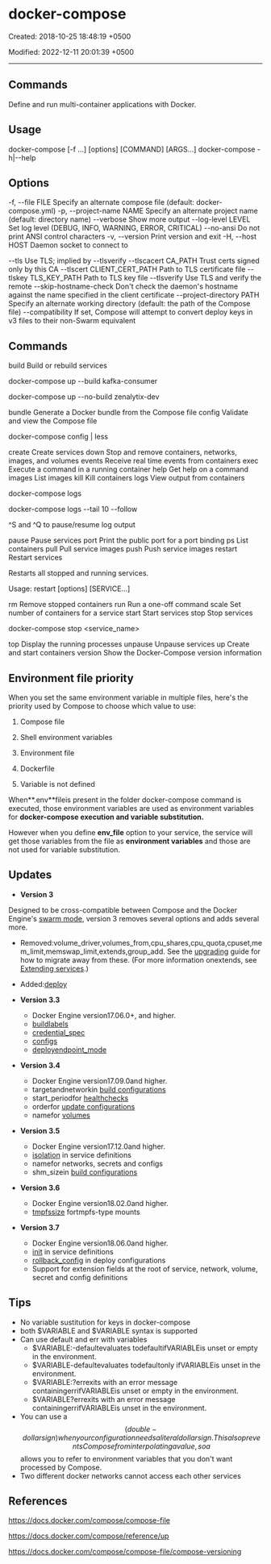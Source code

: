 # docker-compose

Created: 2018-10-25 18:48:19 +0500

Modified: 2022-12-11 20:01:39 +0500

---

## Commands

Define and run multi-container applications with Docker.

## Usage

docker-compose [-f <arg>...] [options] [COMMAND] [ARGS...]
docker-compose -h|--help

## Options

-f, --file FILE Specify an alternate compose file
(default: docker-compose.yml)
-p, --project-name NAME Specify an alternate project name
(default: directory name)
--verbose Show more output
--log-level LEVEL Set log level (DEBUG, INFO, WARNING, ERROR, CRITICAL)
--no-ansi Do not print ANSI control characters
-v, --version Print version and exit
-H, --host HOST Daemon socket to connect to

--tls Use TLS; implied by --tlsverify
--tlscacert CA_PATH Trust certs signed only by this CA
--tlscert CLIENT_CERT_PATH Path to TLS certificate file
--tlskey TLS_KEY_PATH Path to TLS key file
--tlsverify Use TLS and verify the remote
--skip-hostname-check Don't check the daemon's hostname against the
name specified in the client certificate
--project-directory PATH Specify an alternate working directory
(default: the path of the Compose file)
--compatibility If set, Compose will attempt to convert deploy
keys in v3 files to their non-Swarm equivalent

## Commands

build Build or rebuild services

docker-compose up --build kafka-consumer

docker-compose up --no-build zenalytix-dev

bundle Generate a Docker bundle from the Compose file
config Validate and view the Compose file

docker-compose config | less

create Create services
down Stop and remove containers, networks, images, and volumes
events Receive real time events from containers
exec Execute a command in a running container
help Get help on a command
images List images
kill Kill containers
logs View output from containers

docker-compose logs

docker-compose logs --tail 10 --follow

^S and ^Q to pause/resume log output

pause Pause services
port Print the public port for a port binding
ps List containers
pull Pull service images
push Push service images
restart Restart services

Restarts all stopped and running services.

Usage: restart [options] [SERVICE...]

rm Remove stopped containers
run Run a one-off command
scale Set number of containers for a service
start Start services
stop Stop services

docker-compose stop <service_name>

top Display the running processes
unpause Unpause services
up Create and start containers
version Show the Docker-Compose version information

## Environment file priority

When you set the same environment variable in multiple files, here's the priority used by Compose to choose which value to use:

1. Compose file

2. Shell environment variables

3. Environment file

4. Dockerfile

5. Variable is not defined

When**.env**fileis present in the folder docker-compose command is executed, those environment variables are used as environment variables for **docker-compose execution and variable substitution.**

However when you define **env_file** option to your service, the service will get those variables from the file as **environment variables** and those are not used for variable substitution.

## Updates

- **Version 3**

Designed to be cross-compatible between Compose and the Docker Engine's [swarm mode](https://docs.docker.com/engine/swarm/), version 3 removes several options and adds several more.

- Removed:volume_driver,volumes_from,cpu_shares,cpu_quota,cpuset,mem_limit,memswap_limit,extends,group_add. See the [upgrading](https://docs.docker.com/compose/compose-file/compose-versioning/#upgrading) guide for how to migrate away from these. (For more information onextends, see [Extending services](https://docs.docker.com/compose/extends/#extending-services).)
- Added:[deploy](https://docs.docker.com/compose/compose-file/#deploy)

- **Version 3.3**
  - Docker Engine version17.06.0+, and higher.
  - [buildlabels](https://docs.docker.com/compose/compose-file/#build)
  - [credential_spec](https://docs.docker.com/compose/compose-file/#credentialspec)
  - [configs](https://docs.docker.com/compose/compose-file/#configs)
  - [deployendpoint_mode](https://docs.docker.com/compose/compose-file/#endpointmode)

- **Version 3.4**
  - Docker Engine version17.09.0and higher.
  - targetandnetworkin [build configurations](https://docs.docker.com/compose/compose-file/#build)
  - start_periodfor [healthchecks](https://docs.docker.com/compose/compose-file/#healthcheck)
  - orderfor [update configurations](https://docs.docker.com/compose/compose-file/#update_config)
  - namefor [volumes](https://docs.docker.com/compose/compose-file/#volume-configuration-reference)

- **Version 3.5**
  - Docker Engine version17.12.0and higher.
  - [isolation](https://docs.docker.com/compose/compose-file/compose-versioning/#isolation) in service definitions
  - namefor networks, secrets and configs
  - shm_sizein [build configurations](https://docs.docker.com/compose/compose-file/compose-versioning/#build)

- **Version 3.6**
  - Docker Engine version18.02.0and higher.
  - [tmpfssize](https://docs.docker.com/compose/compose-file/compose-versioning/#long-syntax-3) fortmpfs-type mounts

- **Version 3.7**
  - Docker Engine version18.06.0and higher.
  - [init](https://docs.docker.com/compose/compose-file/compose-versioning/#init) in service definitions
  - [rollback_config](https://docs.docker.com/compose/compose-file/compose-versioning/#rollback_config) in deploy configurations
  - Support for extension fields at the root of service, network, volume, secret and config definitions

## Tips

- No variable sustitution for keys in docker-compose
- both $VARIABLE and $VARIABLE syntax is supported
- Can use default and err with variables
  - $VARIABLE:-defaultevaluates todefaultifVARIABLEis unset or empty in the environment.
  - $VARIABLE-defaultevaluates todefaultonly ifVARIABLEis unset in the environment.
  - $VARIABLE:?errexits with an error message containingerrifVARIABLEis unset or empty in the environment.
  - $VARIABLE?errexits with an error message containingerrifVARIABLEis unset in the environment.
- You can use a$$(double-dollar sign) when your configuration needs a literal dollar sign. This also prevents Compose from interpolating a value, so a$$allows you to refer to environment variables that you don't want processed by Compose.
- Two different docker networks cannot access each other services

## References

<https://docs.docker.com/compose/compose-file>

<https://docs.docker.com/compose/reference/up>

<https://docs.docker.com/compose/compose-file/compose-versioning>
